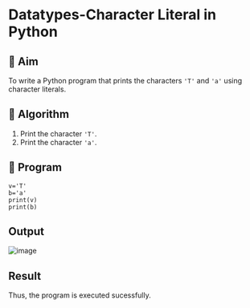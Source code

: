 # Datatypes-Character Literal in Python

## 🎯 Aim
To write a Python program that prints the characters `'T'` and `'a'` using character literals.

## 🧠 Algorithm
1. Print the character `'T'`.
2. Print the character `'a'`.

## 🧾 Program
```
v='T'
b='a'
print(v)
print(b)
```

## Output
![image](https://github.com/user-attachments/assets/8d345528-f288-4f18-8619-a822105db8ea)


## Result
Thus, the program is executed sucessfully.
